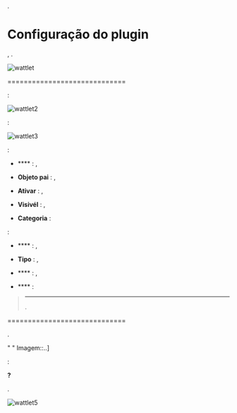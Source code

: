 
.

Configuração do plugin 
=======================

,
.

![wattlet](../Imagems/wattlet.png)

 
=============================


 :

![wattlet2](../Imagems/wattlet2.png)

 :

![wattlet3](../Imagems/wattlet3.png)

 :

-   **** : 
    ,

-   **Objeto pai** : 
    ,

-   **Ativar** : ,

-   **Visivél** : ,

-   **Categoria** : 

 :

-   **** : ,

-   **Tipo** : ,

-   **** : 
    ,

-   **** : 

> ****
>
> 
> .

 
=============================


.

"
"
Imagem::..]


 :

**?**

.

![wattlet5](../Imagems/wattlet5.png)
